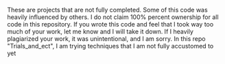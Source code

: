 These are projects that are not fully completed. Some of this code was heavily influenced by others. I do not claim 100% percent ownership for all code in this repository. If you wrote this code and feel that I took way too much of your work, let me know and I will take it down. If I heavily plagiarized your work, it was unintentional, and I am sorry. In this repo "Trials_and_ect", I am trying techniques that I am not fully accustomed to yet
